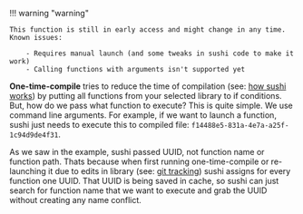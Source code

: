 !!! warning "warning"

    This function is still in early access and might change in any time.
    Known issues:

        - Requires manual launch (and some tweaks in sushi code to make it work)
        - Calling functions with arguments isn't supported yet

**One-time-compile** tries to reduce the time of compilation (see: [how sushi works](../how-sushi-works)) by putting all functions from your selected library to if conditions. But, how do we pass what function to execute? This is quite simple. We use command line arguments. For example, if we want to launch a function, sushi just needs to execute this to compiled file: `f14488e5-831a-4e7a-a25f-1c94d9de4f31`.

As we saw in the example, sushi passed UUID, not function name or function path. Thats because when first running one-time-compile or re-launching it due to edits in library (see: [git tracking](../../git-tracking)) sushi assigns for every function one UUID. That UUID is being saved in cache, so sushi can just search for function name that we want to execute and grab the UUID without creating any name conflict.
